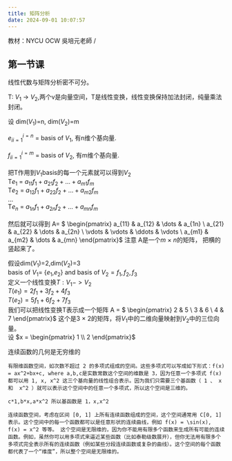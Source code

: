 ```yaml
---
title: 矩阵分析
date: 2024-09-01 10:07:57
---
```


教材：NYCU OCW 吳培元老師 /

## 第一节课

线性代数与矩阵分析密不可分。

T: $V_1$ -> $V_2$,两个v是向量空间，T是线性变换，线性变换保持加法封闭，纯量乘法封闭。

设 dim($V_1$)=n, dim($V_2$)=m

${e_i}_{i=1}^{i=n}$ = basis of $V_1$, 有n维个基向量. \
 \
${f_i}_{i=1}^{i=m}$ = basis of $V_2$, 有m维个基向量. \
 \
把T作用到$V_1$basis的每一个元素就可以得到$V_2$  \
T$e_1$ = $a_{11}f_1+a_{21}f_2+\dots+a_{m1}f_m$ \
T$e_2$ = $a_{12}f_1+a_{22}f_2+\dots+a_{m2}f_m$ \
$\dots$ \
T$e_n$ = $a_{1n}f_1+a_{2n}f_2+\dots+a_{mn}f_m$ \
 \
然后就可以得到 A= $
\begin{pmatrix}
a_{11} & a_{12} & \dots & a_{1n} \\
a_{21} & a_{22} & \dots & a_{2n} \\
\vdots & \vdots & \ddots & \vdots \\
a_{m1} & a_{m2} & \dots & a_{mn}
\end{pmatrix}$   注意 A是一个$m$ $\times$ $n$的矩阵， 把横的竖起来了。

假设dim($V_1$)=2,dim($V_2$)=3 \
basis of $V_1$= {$e_1$,$e_2$} and basis of $V_2 = {f_1,f_2,f_3}$ \
定义一个线性变换$T:V_1 -> V_2$ \
$T(e_1) =2f_1+3f_2+4f_3$ \
$T(e_2) =5f_1+6f_2+7f_3$ \
我们可以把线性变换T表示成一个矩阵 
A = $
\begin{pmatrix}
2 & 5 \\
3 & 6 \\
4 & 7
\end{pmatrix}$ 这个是3 $\times$ 2的矩阵，将$V_1$中的二维向量映射到$V_2$中的三位向量。 \
设 $x = \begin{pmatrix} 1 \\ 2 \end{pmatrix}$







连续函数的几何是无穷维的

    有限维函数空间，如次数不超过 2 的多项式组成的空间。这些多项式可以写成如下形式：f(x) = ax^2+bx+c, where a,b,c是实数常数这个空间的维数是 3，因为任意一个多项式 f(x) 都可以用 1, x, x^2 这三个基向量的线性组合表示。因为我们只需要三个基函数（ 1 、 x  和  x^2 ）就可以表示这个空间中的任意一个多项式，所以这个空间是三维的。

    c*1,b*x,a*x^2 所以基函数是 1，x,x^2

    连续函数空间，考虑在区间 [0, 1] 上所有连续函数组成的空间，这个空间通常用 C[0, 1] 表示。这个空间中的每一个函数都可以是任意形状的连续曲线，例如 f(x) = \sin(x), f(x) = x^2 等等。 这个空间是无限维的，因为你不能用有限多个函数来生成所有可能的连续函数。例如，虽然你可以用多项式来逼近某些函数（比如泰勒级数展开），但你无法用有限多个多项式完全表示所有的连续函数（例如某些分段连续函数或复杂的曲线）。这个空间的每个函数都代表了一个“维度”，所以整个空间是无限维的。

